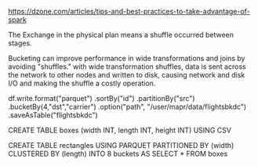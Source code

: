 
https://dzone.com/articles/tips-and-best-practices-to-take-advantage-of-spark

The Exchange in the physical plan means a shuffle occurred between stages.

Bucketing can improve performance in wide transformations and joins by avoiding "shuffles."
with wide transformation shuffles, data is sent across the network to other nodes and written to disk, 
causing network and disk I/O and making the shuffle a costly operation.


df.write.format("parquet")
.sortBy("id")
.partitionBy("src")
.bucketBy(4,"dst","carrier")
.option("path", "/user/mapr/data/flightsbkdc")
.saveAsTable("flightsbkdc")


CREATE TABLE boxes (width INT, length INT, height INT) USING CSV

CREATE TABLE rectangles
  USING PARQUET
  PARTITIONED BY (width)
  CLUSTERED BY (length) INTO 8 buckets
  AS SELECT * FROM boxes